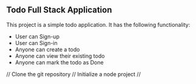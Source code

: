 ## Todo Full Stack Application

This project is a simple todo application.
It has the following functionality:

- User can Sign-up
- User can Sign-in
- Anyone can create a todo
- Anyone can view their existing todo
- Anyone can mark the todo as Done

// Clone the git repository
// Initialize a node project
//
